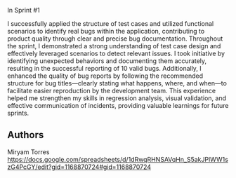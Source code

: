 
In Sprint #1


I successfully applied the structure of test cases and utilized functional scenarios to identify real bugs within the application, contributing to product quality through clear and precise bug documentation. Throughout the sprint, I demonstrated a strong understanding of test case design and effectively leveraged scenarios to detect relevant issues. I took initiative by identifying unexpected behaviors and documenting them accurately, resulting in the successful reporting of 10 valid bugs. Additionally, I enhanced the quality of bug reports by following the recommended structure for bug titles—clearly stating what happens, where, and when—to facilitate easier reproduction by the development team. This experience helped me strengthen my skills in regression analysis, visual validation, and effective communication of incidents, providing valuable learnings for future sprints.


## Authors

Miryam Torres
https://docs.google.com/spreadsheets/d/1dRwqRHNSAVqHn_S5akJPlWW1szG4PcGY/edit?gid=1168870724#gid=1168870724


